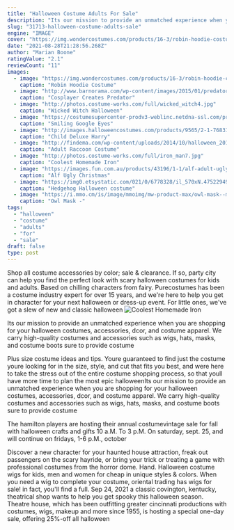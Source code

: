 ```yaml
---
title: "Halloween Costume Adults For Sale"
description: "Its our mission to provide an unmatched experience when you are shopping for your halloween costumes, accessories, dcor, and costume apparel. We carry high-quality costumes and accessories such as wigs, hats, masks, and costume boots sure to provide costume"
slug: "31713-halloween-costume-adults-sale"
engine: "IMAGE"
cover: "https://img.wondercostumes.com/products/16-3/robin-hoodie-costume.jpg"
date: "2021-08-28T21:28:56.268Z"
author: "Marian Boone"
ratingValue: "2.1"
reviewCount: "11"
images:
  - image: "https://img.wondercostumes.com/products/16-3/robin-hoodie-costume.jpg"
    caption: "Robin Hoodie Costume"
  - image: "http://www.barnorama.com/wp-content/images/2015/01/predator_costume/31-predator_costume.jpg"
    caption: "Cosplayer Creates Predator"
  - image: "http://photos.costume-works.com/full/wicked_witch4.jpg"
    caption: "Wicked Witch Halloween"
  - image: "https://costumesupercenter-prodv3-weblinc.netdna-ssl.com/product_images/google-eyes-smiling-clown-mask/5aea186569702d0aff001134/zoom.jpg?c=1525291109"
    caption: "Smiling Google Eyes"
  - image: "http://images.halloweencostumes.com/products/9565/2-1-76831/child-deluxe-harry-potter-costume.jpg"
    caption: "Child Deluxe Harry"
  - image: "http://findema.com/wp-content/uploads/2014/10/halloween_20145663.jpg"
    caption: "Adult Raccoon Costume"
  - image: "http://photos.costume-works.com/full/iron_man7.jpg"
    caption: "Coolest Homemade Iron"
  - image: "https://images.fun.com.au/products/43196/1-1/alf-adult-ugly-christmas-sweater.jpg"
    caption: "Alf Ugly Christmas"
  - image: "https://img0.etsystatic.com/021/0/6778328/il_570xN.475229496_gyd7.jpg"
    caption: "Hedgehog Halloween costume"
  - image: "https://i.mmo.cm/is/image/mmoimg/mw-product-max/owl-mask--mw-110705-1.jpg"
    caption: "Owl Mask -"
tags:
  - "halloween"
  - "costume"
  - "adults"
  - "for"
  - "sale"
draft: false
type: post
---
```


Shop all costume accessories by color; sale & clearance.  If so, party city can help you find the perfect look with scary halloween costumes for kids and adults. Based on chilling characters from fairy. Purecostumes has been a costume industry expert for over 15 years, and we're here to help you get in character for your next halloween or dress-up event. For little ones, we've got a slew of new and classic halloween
![Coolest Homemade Iron](http://photos.costume-works.com/full/iron_man7.jpg "Coolest Homemade Iron")

Its our mission to provide an unmatched experience when you are shopping for your halloween costumes, accessories, dcor, and costume apparel. We carry high-quality costumes and accessories such as wigs, hats, masks, and costume boots sure to provide costume
<!--inArticleAds-->

<!--galleryOne-->

Plus size costume ideas and tips. Youre guaranteed to find just the costume youre looking for in the size, style, and cut that fits you best, and were here to take the stress out of the entire costume shopping process, so that youll have more time to plan the most epic halloweenIts our mission to provide an unmatched experience when you are shopping for your halloween costumes, accessories, dcor, and costume apparel. We carry high-quality costumes and accessories such as wigs, hats, masks, and costume boots sure to provide costume
<!--inArticleAds-->

<!--galleryTwo-->

The hamilton players are hosting their annual costumevintage sale for fall with halloween crafts and gifts 10 a.M. To 3 p.M. On saturday, sept. 25, and will continue on fridays, 1-6 p.M., october
<!--galleryThree-->

Discover a new character for your haunted house attraction, freak out passengers on the scary hayride, or bring your trick or treating a game with professional costumes from the horror dome. Hand. Halloween costume wigs for kids, men and women for cheap in unique styles & colors. When you need a wig to complete your costume, oriental trading has wigs for sale! in fact, you'll find a full. Sep 24, 2021 a classic covington, kentucky, theatrical shop wants to help you get spooky this halloween season. Theatre house, which has been outfitting greater cincinnati productions with costumes, wigs, makeup and more since 1955, is hosting a special one-day sale, offering 25%-off all halloween